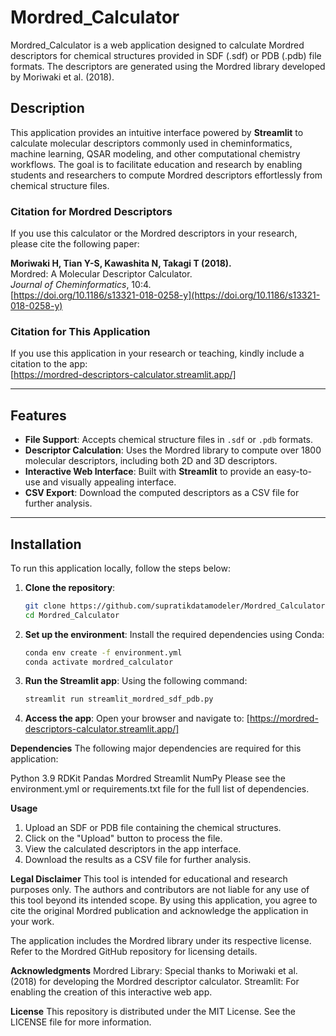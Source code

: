 # Mordred_Calculator

Mordred_Calculator is a web application designed to calculate Mordred descriptors for chemical structures provided in SDF (.sdf) or PDB (.pdb) file formats. The descriptors are generated using the Mordred library developed by Moriwaki et al. (2018).

## Description

This application provides an intuitive interface powered by **Streamlit** to calculate molecular descriptors commonly used in cheminformatics, machine learning, QSAR modeling, and other computational chemistry workflows. The goal is to facilitate education and research by enabling students and researchers to compute Mordred descriptors effortlessly from chemical structure files.

### Citation for Mordred Descriptors

If you use this calculator or the Mordred descriptors in your research, please cite the following paper:

**Moriwaki H, Tian Y-S, Kawashita N, Takagi T (2018).**  
Mordred: A Molecular Descriptor Calculator.  
*Journal of Cheminformatics*, 10:4.  
[https://doi.org/10.1186/s13321-018-0258-y](https://doi.org/10.1186/s13321-018-0258-y)

### Citation for This Application

If you use this application in your research or teaching, kindly include a citation to the app:  
[https://mordred-descriptors-calculator.streamlit.app/]

---

## Features

- **File Support**: Accepts chemical structure files in `.sdf` or `.pdb` formats.
- **Descriptor Calculation**: Uses the Mordred library to compute over 1800 molecular descriptors, including both 2D and 3D descriptors.
- **Interactive Web Interface**: Built with **Streamlit** to provide an easy-to-use and visually appealing interface.
- **CSV Export**: Download the computed descriptors as a CSV file for further analysis.

---

## Installation

To run this application locally, follow the steps below:

1. **Clone the repository**:
   ```bash
   git clone https://github.com/supratikdatamodeler/Mordred_Calculator.git
   cd Mordred_Calculator

2. **Set up the environment**: Install the required dependencies using Conda:
   ```bash
   conda env create -f environment.yml
   conda activate mordred_calculator

3. **Run the Streamlit app**: Using the following command:
   ```bash
   streamlit run streamlit_mordred_sdf_pdb.py

4. **Access the app**:
Open your browser and navigate to: [https://mordred-descriptors-calculator.streamlit.app/]



**Dependencies**
The following major dependencies are required for this application:

Python 3.9
RDKit
Pandas
Mordred
Streamlit
NumPy
Please see the environment.yml or requirements.txt file for the full list of dependencies.

**Usage**
1. Upload an SDF or PDB file containing the chemical structures.
2. Click on the "Upload" button to process the file.
3. View the calculated descriptors in the app interface.
4. Download the results as a CSV file for further analysis.

**Legal Disclaimer**
This tool is intended for educational and research purposes only. The authors and contributors are not liable for any use of this tool beyond its intended scope. By using this application, you agree to cite the original Mordred publication and acknowledge the application in your work.

The application includes the Mordred library under its respective license. Refer to the Mordred GitHub repository for licensing details.

**Acknowledgments**
Mordred Library: Special thanks to Moriwaki et al. (2018) for developing the Mordred descriptor calculator.
Streamlit: For enabling the creation of this interactive web app.

**License**
This repository is distributed under the MIT License. See the LICENSE file for more information.



